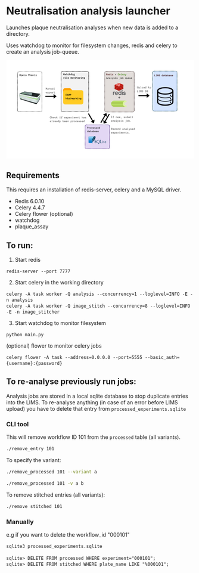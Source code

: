 # Neutralisation analysis launcher


Launches plaque neutralisation analyses when new data is added to a directory.

Uses watchdog to monitor for filesystem changes, redis and celery to create an
analysis job-queue.

![diagramme](diagramme.png)

## Requirements
This requires an installation of redis-server, celery and a MySQL driver.

- Redis 6.0.10
- Celery 4.4.7
- Celery flower (optional)
- watchdog
- plaque_assay


## To run:
1. Start redis  
```
redis-server --port 7777
```

2. Start celery in the working directory  
```
celery -A task worker -Q analysis --concurrency=1 --loglevel=INFO -E -n analysis
celery -A task worker -Q image_stitch --concurrency=8 --loglevel=INFO -E -n image_stitcher
```

3. Start watchdog to monitor filesystem  
```
python main.py
```

(optional) flower to monitor celery jobs  
```
celery flower -A task --address=0.0.0.0 --port=5555 --basic_auth={username}:{password}
```


## To re-analyse previously run jobs:
Analysis jobs are stored in a local sqlite database to stop duplicate entries
into the LIMS. To re-analyse anything (in case of an error before LIMS upload) you have to delete that entry from `processed_experiments.sqlite`

### CLI tool
This will remove workflow ID 101 from the `processed` table (all variants).
```bash
./remove_entry 101
```

To specify the variant:
```bash
./remove_processed 101 --variant a
```
```bash
./remove_processed 101 -v a b
```

To remove stitched entries (all variants):
```bash
./remove stitched 101
```


### Manually

e.g if you want to delete the workflow_id "000101"
```
sqlite3 processed_experiments.sqlite

sqlite> DELETE FROM processed WHERE experiment="000101";
sqlite> DELETE FROM stitched WHERE plate_name LIKE "%000101";
```
